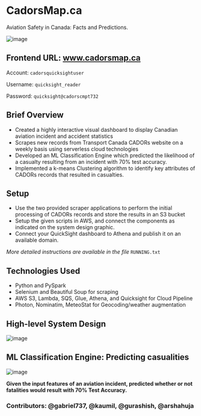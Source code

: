 # CadorsMap.ca
Aviation Safety in Canada: Facts and Predictions.

![image](https://user-images.githubusercontent.com/52950086/145689258-b98d94d0-2cd3-4b87-bb28-25faf5d83fe7.png)

## Frontend URL: www.cadorsmap.ca

Account: `cadorsquicksightuser`

Username: `quicksight_reader`

Password: `quicksight@cadorscmpt732`

## Brief Overview
* Created a highly interactive visual dashboard to display Canadian aviation incident and accident statistics
* Scrapes new records from Transport Canada CADORs website on a weekly basis using serverless cloud technologies
* Developed an ML Classification Engine which predicted the likelihood of a casualty resulting from an incident with 70% test accuracy.
* Implemented a k-means Clustering algorithm to identify key attributes of CADORs records that resulted in casualties.

## Setup
* Use the two provided scraper applications to perform the initial processing of CADORs records and store the results in an S3 bucket
* Setup the given scripts in AWS, and connect the components as indicated on the system design graphic.
* Connect your QuickSight dashboard to Athena and publish it on an available domain.

*More detailed instructions are available in the file* `RUNNING.txt`


## Technologies Used
* Python and PySpark
* Selenium and Beautiful Soup for scraping
* AWS S3, Lambda, SQS, Glue, Athena, and Quicksight for Cloud Pipeline
* Photon, Nominatim, MeteoStat for Geocoding/weather augmentation

## High-level System Design

![image](https://user-images.githubusercontent.com/52950086/145689353-1ce43015-1e37-40f7-bb9d-1c5b6f31a9fc.png)


## ML Classification Engine: Predicting casualities 

![image](https://user-images.githubusercontent.com/52950086/145692821-b6b34f64-f3f3-4d2b-b39e-56f96faadd39.png)


**Given the input features of an aviation incident, predicted whether or not fatalities would result with 70% Test Accuracy.**

### Contributors: @gabriel737, @kaumil, @gurashish, @arshahuja


